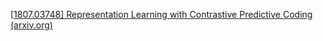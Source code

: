 [[1807.03748\] Representation Learning with Contrastive Predictive Coding (arxiv.org)](https://arxiv.org/abs/1807.03748)